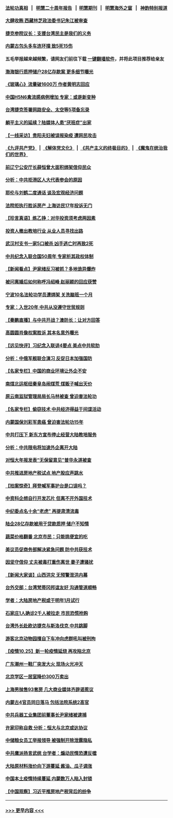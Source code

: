 #### [法轮功真相](https://github.com/gfw-breaker/truth/blob/master/README.md?t=0) &nbsp;&nbsp;|&nbsp;&nbsp; [明慧二十周年报告](https://github.com/gfw-breaker/mh-reports/blob/master/README.md?t=0) &nbsp;&nbsp;|&nbsp;&nbsp;[明慧期刊](https://github.com/gfw-breaker/mh-qikan) &nbsp;&nbsp;|&nbsp;&nbsp; [明慧海外之窗](https://github.com/gfw-breaker/mh-news/blob/master/README.md?t=0) &nbsp;&nbsp;|&nbsp;&nbsp; [神韵特别报道](https://github.com/gfw-breaker/mh-news/blob/master/shenyun.md?t=0)
#### [大肆收贿 西藏林芝政法委书记朱江被审查](../pages/nsc413/n13330542.md?t=10261901) 
#### [捷克参院议长：支援台湾民主是我们的义务](../pages/nsc413/n13330489.md?t=10261901) 
#### [内蒙古包头多车连环撞 致5死15伤](../pages/nsc413/n13330510.md?t=10261901) 
#### 五毛举报越来越频繁，请网友们前往下载 [一键翻墙软件](https://github.com/gfw-breaker/ssr-accounts)，并将此项目推荐给亲友
#### [渤海银行质押储户28亿存款案 更多细节曝光](../pages/nsc413/n13329839.md?t=10261901) 
#### [《玻璃心》流量破1600万 作者黄明志回应](../pages/nsc413/n13330292.md?t=10261901) 
#### [中国H5N6禽流感病例增加 专家：或是新变种](../pages/nsc413/n13330297.md?t=10261901) 
#### [台湾捷克签署网路安全、太空等5项备忘录](../pages/nsc413/n13329977.md?t=10261901) 
#### [躺平主义的延续？陆媒体人患“厌班症”出家](../pages/nsc413/n13330317.md?t=10261901) 
#### [【一线采访】贵阳夫妇被误报染疫 遭网民攻击](../pages/nsc413/n13330226.md?t=10261901) 
#### [《九评共产党》](https://github.com/begood0513/9ping.md/blob/master/README.md) &nbsp;|&nbsp; [《解体党文化》](../../../../jtdwh.md/blob/master/README.md)  &nbsp;|&nbsp; [《共产主义的终极目的》](../../../../gczydzjmd.md/blob/master/README.md) &nbsp;|&nbsp; [《魔鬼在统治我们的世界》](../../../../mgztzwmdsj.md/blob/master/README.md) 
#### [前辽宁公安厅长薛恒曾大面积绑架信仰民众](../pages/nsc413/n13328815.md?t=10261901) 
#### [分析：中共拒港区人大代表参会的原因](../pages/nsc413/n13329706.md?t=10261901) 
#### [耶伦与刘鹤二度通话 谈及宏观经济问题](../pages/nsc413/n13329940.md?t=10261901) 
#### [法院拒执行胜诉房产 上海访民17年投诉无门](../pages/nsc413/n13326109.md?t=10261901) 
#### [【珍言真语】练乙铮：对华投资须考虑两因素](../pages/nsc413/n13329702.md?t=10261901) 
#### [投资人撤出教培行业 从业人员寻找出路](../pages/nsc413/n13329580.md?t=10261901) 
#### [武汉村支书一家5口被杀 凶手逃亡时再致2死](../pages/nsc413/n13329642.md?t=10261901) 
#### [中共纪念入联合国50周年 专家析其政权体制](../pages/nsc413/n13328409.md?t=10261901) 
#### [【新闻看点】尹家绪反习被抓？多地诡异爆炸](../pages/nsc413/n13329252.md?t=10261901) 
#### [被问离婚后如何称呼冯绍峰 赵丽颖的回应获赞](../pages/nsc413/n13329526.md?t=10261901) 
#### [宁波10名法轮功学员遭绑架 关洗脑班一个月](../pages/nsc413/n13328207.md?t=10261901) 
#### [专家：入世20年 中共从没遵守世贸规则](../pages/nsc413/n13329192.md?t=10261901) 
#### [【秦鹏直播】与中共开战？澳防长：让对方回答](../pages/nsc413/n13329384.md?t=10261901) 
#### [高圆圆肖像权案胜诉 其本名意外曝光](../pages/nsc413/n13329125.md?t=10261901) 
#### [【远见快评】习纪念入联讲4要点 美点中共软肋](../pages/nsc413/n13329323.md?t=10261901) 
#### [分析：中俄军舰联合演习 反促日本加强国防](../pages/nsc413/n13329297.md?t=10261901) 
#### [【名家专栏】中国的商业环境让外企不安](../pages/nsc413/n13328319.md?t=10261901) 
#### [南煤北运枢纽秦皇岛闹煤荒 煤贩子喊出天价](../pages/nsc413/n13329341.md?t=10261901) 
#### [原云南监狱管理局局长马林被查 曾迫害法轮功](../pages/nsc413/n13329313.md?t=10261901) 
#### [【名家专栏】偷窃技术 中共经济得益于间谍活动](../pages/nsc413/n13328413.md?t=10261901) 
#### [内蒙国保刘彩军患癌 曾迫害法轮功15年](../pages/nsc413/n13326454.md?t=10261901) 
#### [中共打压下 新东方宣布停止经营大陆教培服务](../pages/nsc413/n13329228.md?t=10261901) 
#### [分析：中共限电将加速外企离开大陆](../pages/nsc413/n13329208.md?t=10261901) 
#### [对恒大年报发表“无保留意见”普华永道被查](../pages/nsc413/n13329080.md?t=10261901) 
#### [中共推进房地产税试点 地产股应声跳水](../pages/nsc413/n13328997.md?t=10261901) 
#### [【拍案惊奇】拜登喊军事护台是口误吗？](../pages/nsc413/n13328473.md?t=10261901) 
#### [中资科企想自行开发芯片 但离不开外国技术](../pages/nsc413/n13328928.md?t=10261901) 
#### [中纪委点名十余“老虎” 再提肃清流毒](../pages/nsc413/n13328888.md?t=10261901) 
#### [陆企28亿存款被用于贷款质押 储户不知情](../pages/nsc413/n13328217.md?t=10261901) 
#### [蔬菜价格翻番 北京市民：只能挑便宜的吃](../pages/nsc413/n13328959.md?t=10261901) 
#### [美议员促商务部解决紧急问题 防中共获技术](../pages/nsc413/n13328909.md?t=10261901) 
#### [因坚守信仰 丈夫被毒打重伤离世 妻子遭骚扰](../pages/nsc413/n13325952.md?t=10261901) 
#### [【新闻大家谈】山西洪灾 无预警泄洪内幕](../pages/nsc413/n13327049.md?t=10261901) 
#### [台外交部：台湾梵蒂冈邦谊友好 沟通管道顺畅](../pages/nsc413/n13328091.md?t=10261901) 
#### [学者：大陆房地产税或于明年1月试行](../pages/nsc413/n13327916.md?t=10261901) 
#### [石家庄1人确诊2千人被拉走 市民恐慌抢购](../pages/nsc413/n13327879.md?t=10261901) 
#### [台湾外长赴欧访捷克与斯洛伐克 中共跳脚](../pages/nsc413/n13327871.md?t=10261901) 
#### [游客北京动物园擅自下车冲向虎群吼叫被刑拘](../pages/nsc413/n13328020.md?t=10261901) 
#### [【疫情10.25】新一轮疫情延烧 再攻陷北京](../pages/nsc413/n13327865.md?t=10261901) 
#### [广东潮州一鞋厂突发大火 现场火光冲天](../pages/nsc413/n13328004.md?t=10261901) 
#### [北京学区一居室降价300万卖出](../pages/nsc413/n13327513.md?t=10261901) 
#### [上海男抛售93套房 几大商业媒体齐辟谣惹议](../pages/nsc413/n13327803.md?t=10261901) 
#### [内蒙古4官员同日落马 包括法院系统2高官](../pages/nsc413/n13327844.md?t=10261901) 
#### [中共兵器工业集团前董事长尹家绪被逮捕](../pages/nsc413/n13327665.md?t=10261901) 
#### [许家印称自救 分析：恒大与北京或达协议](../pages/nsc413/n13327649.md?t=10261901) 
#### [中储粮女员工举报领导 被强制开除泄露隐私](../pages/nsc413/n13327235.md?t=10261901) 
#### [中共鹰派扬言武统 台学者：煽动民情恐遭反噬](../pages/nsc413/n13327343.md?t=10261901) 
#### [大陆原材料涨价向下游蔓延 酱油、瓜子调涨](../pages/nsc413/n13327187.md?t=10261901) 
#### [中国本土疫情持续蔓延 内蒙数万人陷入封锁](../pages/nsc413/n13327394.md?t=10261901) 
#### [【中国观察】习近平推房地产税背后的纷争](../pages/nsc413/n13327231.md?t=10261901) 

----
#### [ >>> 更早内容 <<< ](../indexes/nsc413-earlier.md)
